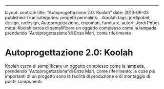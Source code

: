 ---
layout: centrale
title:  "Autoprogettazione 2.0: Koolah"
date:   2013-09-03
published: true
categories: progetti
permalink: ../koolah
tags: jordipobet, design, redesign, Autoprogettazione, enzomari, furniture,
autori: Jordi Pobet
meta: Koolah cerca di semplificare un oggetto complesso come la lampada, prendendo "Autoprogettazione"di Enzo Mari, come riferimento

# Autoprogettazione 2.0: Koolah

Koolah cerca di semplificare un oggetto complesso come la lampada, prendendo "Autoprogettazione"di Enzo Mari, come riferimento: le cose più importanti di un progetto sono la facilità di produzione e di montaggio di pochi componenti.
